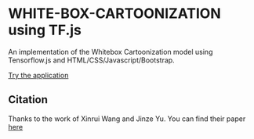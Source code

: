 # WHITE-BOX-CARTOONIZATION using TF.js
 An implementation of the Whitebox Cartoonization model using Tensorflow.js and HTML/CSS/Javascript/Bootstrap.

[Try the application](https://iameythakur.github.io/WHITE-BOX-CARTOONIZATION-WEB-APP)

## Citation
Thanks to the work of Xinrui Wang and Jinze Yu. You can find their paper [here](https://openaccess.thecvf.com/content_CVPR_2020/html/Wang_Learning_to_Cartoonize_Using_White-Box_Cartoon_Representations_CVPR_2020_paper.html) 
